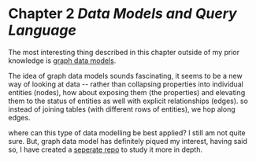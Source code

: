 # Chapter 2 *Data Models and Query Language*

The most interesting thing described in this chapter outside of my prior knowledge is [graph data models](https://neo4j.com/blog/data-modeling-basics/). 

The idea of graph data models sounds fascinating, it seems to be a new way of looking at data -- rather than collapsing properties into individual entities (nodes), how about exposing them (the properties) and elevating them to the status of entities as well with explicit relationships (edges). so instead of joining tables (with different rows of entities), we hop along edges.

where can this type of data modelling be best applied? I still am not quite sure. But, graph data model has definitely piqued my interest, having said so, I have created a [seperate repo](https://github.com/cynichloe/graphie) to study it more in depth.
